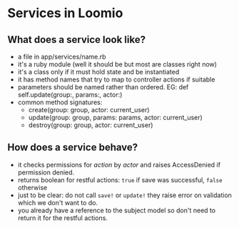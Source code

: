 # Services in Loomio
## What does a service look like?
- a file in app/services/name.rb
- it's a ruby module (well it should be but most are classes right now)
- it's a class only if it must hold state and be instantiated
- it has method names that try to map to controller actions if suitable
- parameters should be named rather than ordered. EG: def self.update(group:, params:, actor:)
- common method signatures:
  - create(group: group, actor: current_user)
  - update(group: group, params: params, actor: current_user)
  - destroy(group: group, actor: current_user)

## How does a service behave?

- it checks permissions for _action_ by _actor_ and raises AccessDenied if permission denied.
- returns boolean for restful actions: `true` if save was successful, `false` otherwise
- just to be clear: do not call `save!` or `update!` they raise error on validation which we don't want to do.
- you already have a reference to the subject model so don't need to return it for the restful actions.
